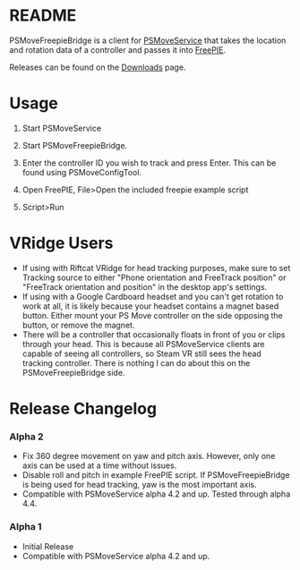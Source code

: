 # README #

PSMoveFreepieBridge is a client for [PSMoveService](https://github.com/cboulay/PSMoveService) that takes the location and rotation data of a controller and passes it into [FreePIE](https://andersmalmgren.github.io/FreePIE/).

Releases can be found on the [Downloads](https://bitbucket.org/hawkinse/psmovefreepiebridge/downloads) page.

# Usage #
1. Start PSMoveService

2. Start PSMoveFreepieBridge.

3. Enter the controller ID you wish to track and press Enter. This can be found using PSMoveConfigTool.

4. Open FreePIE, File>Open the included freepie example script

5. Script>Run

# VRidge Users #
* If using with Riftcat VRidge for head tracking purposes, make sure to set Tracking source to either "Phone orientation and FreeTrack position" or "FreeTrack orientation and position" in the desktop app's settings. 
* If using with a Google Cardboard headset and you can't get rotation to work at all, it is likely because your headset contains a magnet based button. Either mount your PS Move controller on the side opposing the button, or remove the magnet.
* There will be a controller that occasionally floats in front of you or clips through your head. This is because all PSMoveService clients are capable of seeing all controllers, so Steam VR still sees the head tracking controller. There is nothing I can do about this on the PSMoveFreepieBridge side.
 
# Release Changelog #

### Alpha 2 ###
* Fix 360 degree movement on yaw and pitch axis. However, only one axis can be used at a time without issues.
* Disable roll and pitch in example FreePIE script. If PSMoveFreepieBridge is being used for head tracking, yaw is the most important axis.
* Compatible with PSMoveService alpha 4.2 and up. Tested through alpha 4.4.

### Alpha 1 ###
* Initial Release
* Compatible with PSMoveService alpha 4.2 and up.